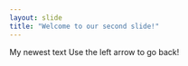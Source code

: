 ```yaml
---
layout: slide
title: "Welcome to our second slide!"
---
```

My newest text
Use the left arrow to go back!
